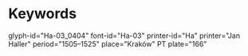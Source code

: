 # Keywords
glyph-id="Ha-03_0404"
font-id="Ha-03"
printer-id="Ha"
printer="Jan Haller"
period="1505–1525"
place="Kraków"
PT plate="166"
